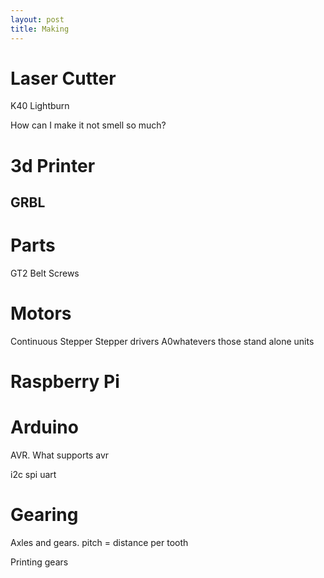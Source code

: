 ```yaml
---
layout: post
title: Making
---
```


# Laser Cutter

K40
Lightburn

How can I make it not smell so much?

# 3d Printer

## GRBL

# Parts

GT2 Belt
Screws

# Motors

Continuous
Stepper
Stepper drivers
A0whatevers
those stand alone units

# Raspberry Pi

# Arduino

AVR. What supports avr

i2c
spi
uart

# Gearing

Axles and gears.
pitch = distance per tooth

Printing gears
